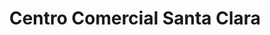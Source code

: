 ---
title: "Centro Comercial Santa Clara"
url: /zona-3-de-villa-nueva/centro-comercial-santa-clara/
shop: Einkaufszentrum
---